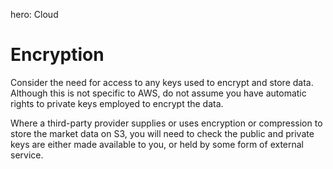 hero: <i class="fa fa-cloud"></i> Cloud

# Encryption

Consider the need for access to any keys used to encrypt and store data.
Although this is not specific to AWS, do not assume you have automatic rights to private keys employed to encrypt the data.

Where a third-party provider supplies or uses encryption or compression to store the market data on S3, you will need to check the public and private keys are either made available to you, or held by some form of external service.


